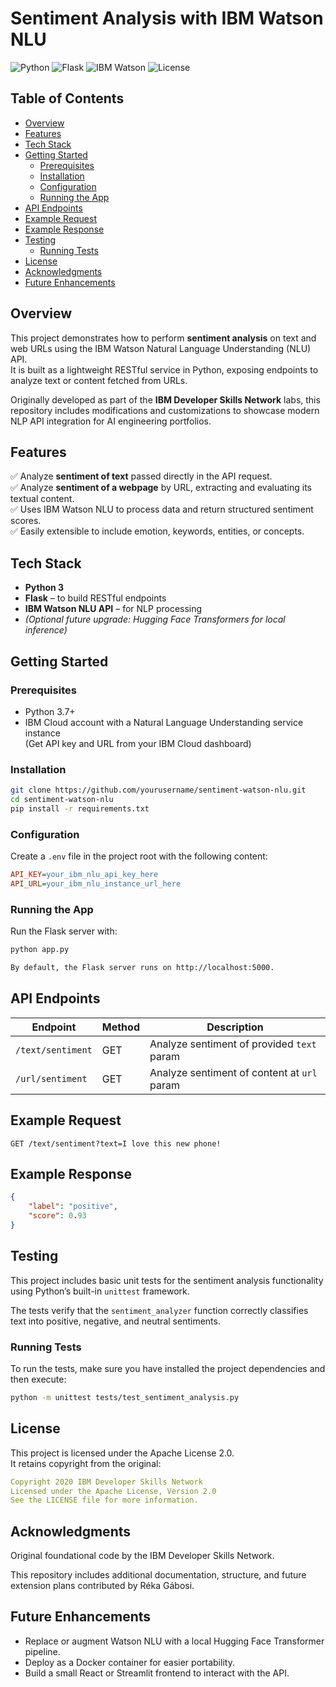 # Sentiment Analysis with IBM Watson NLU

![Python](https://img.shields.io/badge/Python-3.x-blue)
![Flask](https://img.shields.io/badge/Flask-1.1.2-lightgrey)
![IBM Watson](https://img.shields.io/badge/IBM_Watson-NLU-blueviolet)
![License](https://img.shields.io/badge/license-Apache%202.0-blue.svg)

## Table of Contents

- [Overview](#overview)
- [Features](#features)
- [Tech Stack](#tech-stack)
- [Getting Started](#getting-started)
  - [Prerequisites](#prerequisites)
  - [Installation](#installation)
  - [Configuration](#configuration)
  - [Running the App](#running-the-app)
- [API Endpoints](#api-endpoints)
- [Example Request](#example-request)
- [Example Response](#example-response)
- [Testing](#testing)
  - [Running Tests](#running-tests)
- [License](#license)
- [Acknowledgments](#acknowledgments)
- [Future Enhancements](#future-enhancements)

## Overview

This project demonstrates how to perform **sentiment analysis** on text and web URLs using the IBM Watson Natural Language Understanding (NLU) API.  
It is built as a lightweight RESTful service in Python, exposing endpoints to analyze text or content fetched from URLs.

Originally developed as part of the **IBM Developer Skills Network** labs, this repository includes modifications and customizations to showcase modern NLP API integration for AI engineering portfolios.

## Features

✅ Analyze **sentiment of text** passed directly in the API request.  
✅ Analyze **sentiment of a webpage** by URL, extracting and evaluating its textual content.  
✅ Uses IBM Watson NLU to process data and return structured sentiment scores.  
✅ Easily extensible to include emotion, keywords, entities, or concepts.

## Tech Stack

- **Python 3**
- **Flask** – to build RESTful endpoints
- **IBM Watson NLU API** – for NLP processing
- *(Optional future upgrade: Hugging Face Transformers for local inference)*

## Getting Started

### Prerequisites
- Python 3.7+
- IBM Cloud account with a Natural Language Understanding service instance  
  (Get API key and URL from your IBM Cloud dashboard)

### Installation
```bash
git clone https://github.com/yourusername/sentiment-watson-nlu.git
cd sentiment-watson-nlu
pip install -r requirements.txt
```

### Configuration

Create a `.env` file in the project root with the following content:

```ini
API_KEY=your_ibm_nlu_api_key_here
API_URL=your_ibm_nlu_instance_url_here
```

### Running the App

Run the Flask server with:

```bash
python app.py

By default, the Flask server runs on http://localhost:5000.
```

## API Endpoints

| Endpoint           | Method | Description                                |
|--------------------|--------|--------------------------------------------|
| `/text/sentiment`  | GET    | Analyze sentiment of provided `text` param |
| `/url/sentiment`   | GET    | Analyze sentiment of content at `url` param |


## Example Request

```http
GET /text/sentiment?text=I love this new phone!
```

## Example Response

```json
{
    "label": "positive",
    "score": 0.93
}
```

## Testing

This project includes basic unit tests for the sentiment analysis functionality using Python’s built-in `unittest` framework.

The tests verify that the `sentiment_analyzer` function correctly classifies text into positive, negative, and neutral sentiments.

### Running Tests

To run the tests, make sure you have installed the project dependencies and then execute:

```bash
python -m unittest tests/test_sentiment_analysis.py
```

## License

This project is licensed under the Apache License 2.0.  
It retains copyright from the original:

```yaml
Copyright 2020 IBM Developer Skills Network  
Licensed under the Apache License, Version 2.0  
See the LICENSE file for more information.
```

## Acknowledgments

Original foundational code by the IBM Developer Skills Network.

This repository includes additional documentation, structure, and future extension plans contributed by Réka Gábosi.


## Future Enhancements

- Replace or augment Watson NLU with a local Hugging Face Transformer pipeline.
- Deploy as a Docker container for easier portability.
- Build a small React or Streamlit frontend to interact with the API.